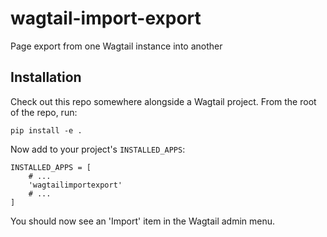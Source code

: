 # wagtail-import-export
Page export from one Wagtail instance into another

## Installation

Check out this repo somewhere alongside a Wagtail project. From the root of the repo, run:

    pip install -e .

Now add to your project's `INSTALLED_APPS`:

    INSTALLED_APPS = [
        # ...
        'wagtailimportexport'
        # ...
    ]

You should now see an 'Import' item in the Wagtail admin menu.

